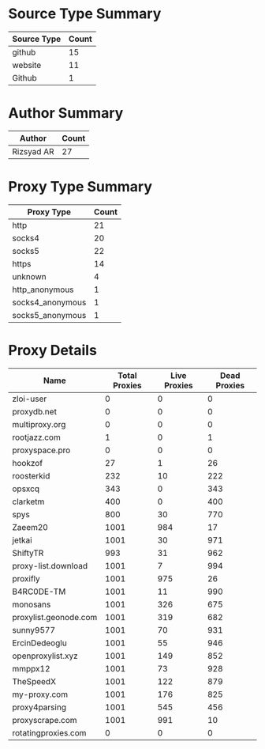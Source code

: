 # Source Type Summary

| Source Type | Count |
|-------------|-------|
| github | 15 |
| website | 11 |
| Github | 1 |


# Author Summary

| Author | Count |
|--------|-------|
| Rizsyad AR | 27 |


# Proxy Type Summary

| Proxy Type | Count |
|------------|-------|
| http | 21 |
| socks4 | 20 |
| socks5 | 22 |
| https | 14 |
| unknown | 4 |
| http_anonymous | 1 |
| socks4_anonymous | 1 |
| socks5_anonymous | 1 |


# Proxy Details

| Name | Total Proxies | Live Proxies | Dead Proxies |
|------|---------------|--------------|---------------|
| zloi-user | 0 | 0 | 0 |
| proxydb.net | 0 | 0 | 0 |
| multiproxy.org | 0 | 0 | 0 |
| rootjazz.com | 1 | 0 | 1 |
| proxyspace.pro | 0 | 0 | 0 |
| hookzof | 27 | 1 | 26 |
| roosterkid | 232 | 10 | 222 |
| opsxcq | 343 | 0 | 343 |
| clarketm | 400 | 0 | 400 |
| spys | 800 | 30 | 770 |
| Zaeem20 | 1001 | 984 | 17 |
| jetkai | 1001 | 30 | 971 |
| ShiftyTR | 993 | 31 | 962 |
| proxy-list.download | 1001 | 7 | 994 |
| proxifly | 1001 | 975 | 26 |
| B4RC0DE-TM | 1001 | 11 | 990 |
| monosans | 1001 | 326 | 675 |
| proxylist.geonode.com | 1001 | 319 | 682 |
| sunny9577 | 1001 | 70 | 931 |
| ErcinDedeoglu | 1001 | 55 | 946 |
| openproxylist.xyz | 1001 | 149 | 852 |
| mmppx12 | 1001 | 73 | 928 |
| TheSpeedX | 1001 | 122 | 879 |
| my-proxy.com | 1001 | 176 | 825 |
| proxy4parsing | 1001 | 545 | 456 |
| proxyscrape.com | 1001 | 991 | 10 |
| rotatingproxies.com | 0 | 0 | 0 |
